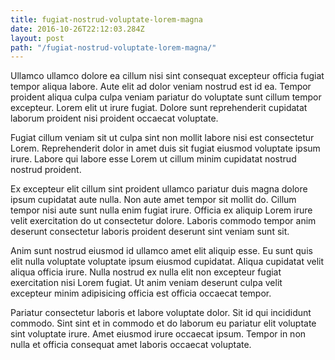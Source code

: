 ```yaml
---
title: fugiat-nostrud-voluptate-lorem-magna
date: 2016-10-26T22:12:03.284Z
layout: post
path: "/fugiat-nostrud-voluptate-lorem-magna/"
---
```


Ullamco ullamco dolore ea cillum nisi sint consequat excepteur officia fugiat tempor aliqua labore. Aute elit ad dolor veniam nostrud est id ea. Tempor proident aliqua culpa culpa veniam pariatur do voluptate sunt cillum tempor excepteur. Lorem elit ut irure fugiat. Dolore sunt reprehenderit cupidatat laborum proident nisi proident occaecat voluptate.

Fugiat cillum veniam sit ut culpa sint non mollit labore nisi est consectetur Lorem. Reprehenderit dolor in amet duis sit fugiat eiusmod voluptate ipsum irure. Labore qui labore esse Lorem ut cillum minim cupidatat nostrud nostrud proident.

Ex excepteur elit cillum sint proident ullamco pariatur duis magna dolore ipsum cupidatat aute nulla. Non aute amet tempor sit mollit do. Cillum tempor nisi aute sunt nulla enim fugiat irure. Officia ex aliquip Lorem irure velit exercitation do ut consectetur dolore. Laboris commodo tempor anim deserunt consectetur laboris proident deserunt sint veniam sunt sit.

Anim sunt nostrud eiusmod id ullamco amet elit aliquip esse. Eu sunt quis elit nulla voluptate voluptate ipsum eiusmod cupidatat. Aliqua cupidatat velit aliqua officia irure. Nulla nostrud ex nulla elit non excepteur fugiat exercitation nisi Lorem fugiat. Ut anim veniam deserunt culpa velit excepteur minim adipisicing officia est officia occaecat tempor.

Pariatur consectetur laboris et labore voluptate dolor. Sit id qui incididunt commodo. Sint sint et in commodo et do laborum eu pariatur elit voluptate sint voluptate irure. Amet eiusmod irure occaecat ipsum. Tempor in non nulla et officia consequat amet laboris occaecat voluptate.